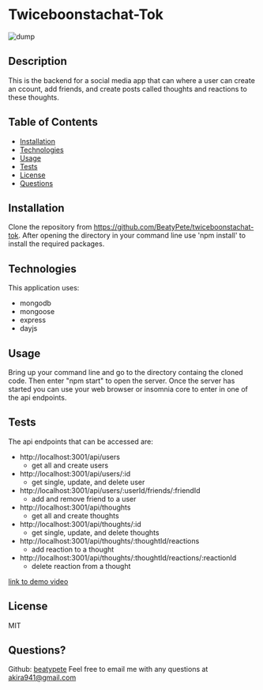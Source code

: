 
# Twiceboonstachat-Tok
![dump](https://img.shields.io/badge/License-MIT-green)

## Description 

This is the backend for a social media app that can where a user can create an ccount, add friends, and create posts called thoughts and reactions to these thoughts.

## Table of Contents


* [Installation](#installation)
* [Technologies](#technologies)
* [Usage](#usage)
* [Tests](#tests)
* [License](#license)
* [Questions](#questions)


## Installation

Clone the repository from https://github.com/BeatyPete/twiceboonstachat-tok. After opening the directory in your command line use 'npm install' to install the required packages.

## Technologies

This application uses:
* mongodb
* mongoose
* express
* dayjs

## Usage 

Bring up your command line and go to the directory containg the cloned code. Then enter "npm start" to open the server. Once the server has started you can use your web browser or insomnia core to enter in one of the api endpoints.

## Tests

The api endpoints that can be accessed are:
* http://localhost:3001/api/users
    * get all and create users
* http://localhost:3001/api/users/:id
    * get single, update, and delete user
* http://localhost:3001/api/users/:userId/friends/:friendId
    * add and remove friend to a user
* http://localhost:3001/api/thoughts
    * get all and create thoughts
* http://localhost:3001/api/thoughts/:id
    * get single, update, and delete thoughts
* http://localhost:3001/api/thoughts/:thoughtId/reactions
    * add reaction to a thought
* http://localhost:3001/api/thoughts/:thoughtId/reactions/:reactionId
    * delete reaction from a thought
    
[link to demo video](https://drive.google.com/file/d/1iuM-5SC5fhYt4FPy96m2XqtcLZyON4rY/view)

## License

MIT

## Questions?
Github: [beatypete](https://github.com/beatypete)
Feel free to email me with any questions at akira941@gmail.com
    